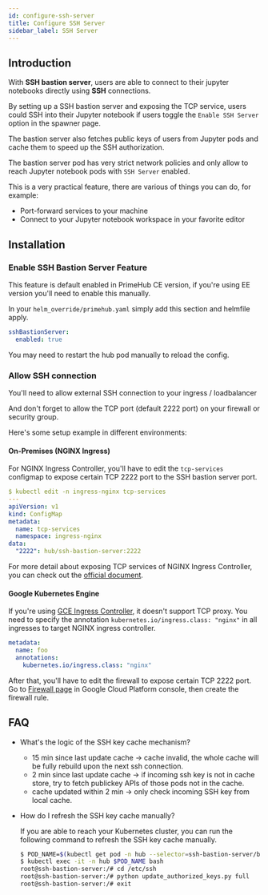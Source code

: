 ```yaml
---
id: configure-ssh-server
title: Configure SSH Server
sidebar_label: SSH Server
---
```


## Introduction

With **SSH bastion server**, users are able to connect to their jupyter notebooks directly using **SSH** connections.

By setting up a SSH bastion server and exposing the TCP service, users could SSH into their Jupyter notebook if users toggle the `Enable SSH Server` option in the spawner page.

The bastion server also fetches public keys of users from Jupyter pods and cache them to speed up the SSH authorization.

The bastion server pod has very strict network policies and only allow to reach Jupyter notebook pods with `SSH Server` enabled.

This is a very practical feature, there are various of things you can do, for example:

- Port-forward services to your machine
- Connect to your Jupyter notebook workspace in your favorite editor

## Installation

### Enable SSH Bastion Server Feature

This feature is default enabled in PrimeHub CE version, if you're using EE version you'll need to enable this manually.

In your `helm_override/primehub.yaml` simply add this section and helmfile apply.

```yaml
sshBastionServer:
  enabled: true
```

You may need to restart the hub pod manually to reload the config.

### Allow SSH connection

You'll need to allow external SSH connection to your ingress / loadbalancer

And don't forget to allow the TCP port (default 2222 port) on your firewall or security group.

Here's some setup example in different environments:

#### On-Premises (NGINX Ingress)

For NGINX Ingress Controller, you'll have to edit the `tcp-services` configmap to expose certain TCP 2222 port to the SSH bastion server port.

```yaml
$ kubectl edit -n ingress-nginx tcp-services
---
apiVersion: v1
kind: ConfigMap
metadata:
  name: tcp-services
  namespace: ingress-nginx
data:
  "2222": hub/ssh-bastion-server:2222
```

For more detail about exposing TCP services of NGINX Ingress Controller, you can check out the [official document](https://kubernetes.github.io/ingress-nginx/user-guide/exposing-tcp-udp-services/).

#### Google Kubernetes Engine

If you're using [GCE Ingress Controller](https://github.com/kubernetes/ingress-gce), it doesn't support TCP proxy. You need to specify the annotation `kubernetes.io/ingress.class: "nginx"` in all ingresses to target NGINX ingress controller.

```yaml
metadata:
  name: foo
  annotations:
    kubernetes.io/ingress.class: "nginx"
```

After that, you'll have to edit the firewall to expose certain TCP 2222 port. Go to [Firewall page](https://console.cloud.google.com/networking/firewalls/list) in Google Cloud Platform console, then create the firewall rule.


## FAQ

- What's the logic of the SSH key cache mechanism?
    - 15 min since last update cache → cache invalid, the whole cache will be fully rebuild upon the next ssh connection.
    - 2 min since last update cache → if incoming ssh key is not in cache store, try to fetch publickey APIs of those pods not in the cache.
    - cache updated within 2 min → only check incoming SSH key from local cache.
- How do I refresh the SSH key cache manually?

    If you are able to reach your Kubernetes cluster, you can run the following command to refresh the SSH key cache manually.

    ```bash
    $ POD_NAME=$(kubectl get pod -n hub --selector=ssh-bastion-server/bastion=true -o jsonpath='{.items[*].metadata.name}')
    $ kubectl exec -it -n hub $POD_NAME bash
    root@ssh-bastion-server:/# cd /etc/ssh
    root@ssh-bastion-server:/# python update_authorized_keys.py full
    root@ssh-bastion-server:/# exit
    ```